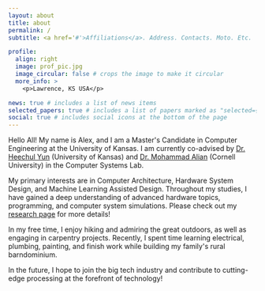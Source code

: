 ```yaml
---
layout: about
title: about
permalink: /
subtitle: <a href='#'>Affiliations</a>. Address. Contacts. Moto. Etc.

profile:
  align: right
  image: prof_pic.jpg
  image_circular: false # crops the image to make it circular
  more_info: >
    <p>Lawrence, KS USA</p>

news: true # includes a list of news items
selected_papers: true # includes a list of papers marked as "selected={true}"
social: true # includes social icons at the bottom of the page
---
```

Hello All! My name is Alex, and I am a Master's Candidate in Computer Engineering at the University of Kansas. I am currently co-advised by [Dr. Heechul Yun](https://www.ittc.ku.edu/~heechul/) (University of Kansas) and [Dr. Mohammad Alian](https://alian.csl.cornell.edu/) (Cornell University) in the Computer Systems Lab.

My primary interests are in Computer Architecture, Hardware System Design, and Machine Learning Assisted Design. Throughout my studies, I have gained a deep understanding of advanced hardware topics, programming, and computer system simulations. Please check out my [research page](/research/) for more details!

In my free time, I enjoy hiking and admiring the great outdoors, as well as engaging in carpentry projects. Recently, I spent time learning electrical, plumbing, painting, and finish work while building my family's rural barndominium.

In the future, I hope to join the big tech industry and contribute to cutting-edge processing at the forefront of technology!